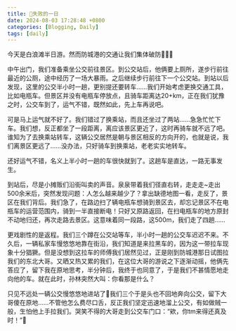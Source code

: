 ```yaml
---
title: 🤣失败的一日
date: 2024-08-03 17:28:48 +0800
categories: [Blogging, Daily]
tags: [daily]
---
```


今天是白浪滩半日游。然而防城港的交通让我们集体破防🤣🤣🤣

中午出门，我们准备乘坐公交前往景区。到公交站后，他俩要上厕所，遂步行前往最近的公厕，途中经历了一场大暴雨。之后继续步行前往下一个公交站。到站以后发现，这里的公交半小时一趟，更别提还要转车……我们开始考虑更换交通工具，比如电瓶车。但景区并没有电瓶车停放点，且骑车距离达20+km，正在我们犹豫之时，公交车到了，运气不错，既然如此，先上车再说吧。

可是马上运气就不好了。我们错过了换乘站，而且还坐过了两站……急急忙忙下车。我们想，反正都坐了一段距离，离应该景区更近了，这时再骑车就不远了吧。谁知为了去换乘站转车，这辆公交居然是朝与景区相反的方向开的，也就是说，我们离景区更远了……没办法，只好骑车到换乘站，老老实实地转车。

还好运气不错，名义上半小时一趟的车很快就到了。这趟车是直达，一路无事发生。

到站后，尽是小摊贩们沿街叫卖的声音。泉泉带着我们径直右转，走走走~走出500余米后，突然发现问题：人怎么越来越少了？拿出缺德地图一看，走反了，景区在我们背后。我们急了，在路边扫了辆电瓶车想骑到景区去，却忘记景区不在电瓶车的运营范围内，骑到一半直接断电！只好又原路返回，在扫电瓶车的地方原封不动地归还，再次走路去景区。这意味着同一段路，这500m，我们走了四趟……

更戏剧性的是返程。我们三个蹲在公交站等车，半小时一趟的公交车迟迟不来。不久后，一辆私家车慢悠悠地靠在街沿，我们知道是来拉黑车的，因为这一带拉车现象十分猖獗。但是没想到这拉车的师傅我们居然见过，正是刚到防城港那日试图拉我们的东北大哥。又晒又热又累的我们，在这位大哥的游说之下逐渐动摇，他俩先答应了，留下我在原地思考，半分钟后，我终于也同意了，于是我们不甚情愿地走向他的车。就在此时，孙林突然大叫：你看那是什么？

只见不远处一辆公交慢悠悠地进站了🤣我们三个于是头也不回地奔向公交，留下大哥傻在原地……不管他怎么费尽口舌，反正我们坚定迅速地溜上公交，有如做贼一般，生怕他上手拉我们。哭笑不得的大哥走到公交车门口：“欸，你tm来得还真及时！”🤣
